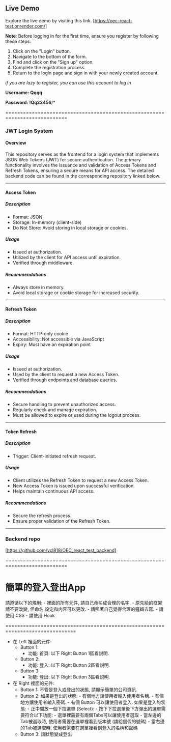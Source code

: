 ## Live Demo
Explore the live demo by visiting this link. [https://oec-react-test.onrender.com/]

**Note**: Before logging in for the first time, ensure you register by following these steps:

1. Click on the "Login" button.
2. Navigate to the bottom of the form.
3. Find and click on the "Sign up" option.
4. Complete the registration process.
5. Return to the login page and sign in with your newly created account.

*if you are lazy to register, you can use this account to log in*

**Username: Qqqq**

**Password: !Qq23456**/*




===========================================================================

### JWT Login System

#### Overview
This repository serves as the frontend for a login system that implements JSON Web Tokens (JWT) for secure authentication. The primary functionality involves the issuance and validation of Access Tokens and Refresh Tokens, ensuring a secure means for API access. The detailed backend code can be found in the corresponding repository linked below.

---

#### Access Token
##### Description
* Format: JSON
* Storage: In-memory (client-side)
* Do Not Store: Avoid storing in local storage or cookies.
##### Usage
* Issued at authorization.
* Utilized by the client for API access until expiration.
* Verified through middleware.
##### Recommendations
* Always store in memory.
* Avoid local storage or cookie storage for increased security.



---

#### Refresh Token
##### Description
* Format: HTTP-only cookie
* Accessibility: Not accessible via JavaScript
* Expiry: Must have an expiration point
##### Usage
* Issued at authorization.
* Used by the client to request a new Access Token.
* Verified through endpoints and database queries.
##### Recommendations
* Secure handling to prevent unauthorized access.
* Regularly check and manage expiration.
* Must be allowed to expire or used during the logout process.



---

#### Token Refresh
##### Description
* Trigger: Client-initiated refresh request.
##### Usage
* Client utilizes the Refresh Token to request a new Access Token.
* New Access Token is issued upon successful verification.
* Helps maintain continuous API access.
##### Recommendations
* Secure the refresh process.
* Ensure proper validation of the Refresh Token.



---



### Backend repo

[https://github.com/ycl818/OEC_react_test_backend]

===========================================================================

簡單的登入登出App
==============================================================================

請遵循以下的規則:
	- 裡面的所有元件, 請自己命名成合理的名字.
	- 原先給的框架請不要改變, 但命名,設定和内容可以更改.
	- 請照著自己覺得合理的邏輯去寫.
	- 請使用 CSS
	- 請使用 Hook
	
==============================================================================

- 在 Left 裡面的元件:
	- Button 1:
		- 功能: 首頁: 以下 Right Button 1區看説明.
	- Button 2: 
		- 功能: 登入: 以下 Right Button 2區看説明.
	- Button 3:
		- 功能: 登出: 以下 Right Button 3區看説明.
- 在 Right 裡面的元件:
	- Button 1: 不管是登入或登出的狀態, 請顯示簡單的公司資訊.
	- Button 2: 如果是登出的狀態: 
					- 有個地方讓使用者輸入使用者名稱.
					- 有個地方讓使用者輸入密碼.
					- 有個 Button 可以讓使用者登入.
				如果是登入的狀態:
					- 正中間放一個下拉選單 (Select):
						- 按下下拉選單後下方彈出的選單需要符合以下功能:
							- 選單裡需要有兩個Tabs可以讓使用者選取
								- 當左邊的Tab被選取時, 使用者需要在選單裡看到版本號 (請給個假的號碼)
								- 當右邊的Tab被選取時, 使用者需要在選單裡看到登入的名稱和密碼
	- Button 3: 讓狀態變成登出
